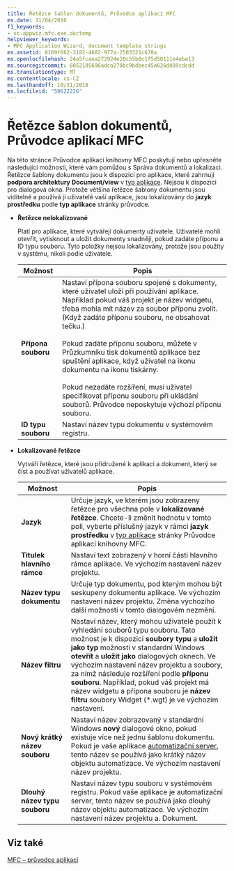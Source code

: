 ```yaml
---
title: Řetězce šablon dokumentů, Průvodce aplikací MFC
ms.date: 11/04/2016
f1_keywords:
- vc.appwiz.mfc.exe.doctemp
helpviewer_keywords:
- MFC Application Wizard, document template strings
ms.assetid: 8109f662-3182-4682-977a-2503321c678a
ms.openlocfilehash: 24a5fcaea272924e20c55b8c1f5d58111e4eba13
ms.sourcegitcommit: 6052185696adca270bc9bdbec45a626dd89cdcdd
ms.translationtype: MT
ms.contentlocale: cs-CZ
ms.lasthandoff: 10/31/2018
ms.locfileid: "50622226"
---
```

# <a name="document-template-strings-mfc-application-wizard"></a>Řetězce šablon dokumentů, Průvodce aplikací MFC

Na této stránce Průvodce aplikací knihovny MFC poskytují nebo upřesněte následující možnosti, které vám pomůžou s Správa dokumentů a lokalizaci. Řetězce šablony dokumentu jsou k dispozici pro aplikace, které zahrnují **podpora architektury Document/view** v [typ aplikace](../../mfc/reference/application-type-mfc-application-wizard.md). Nejsou k dispozici pro dialogová okna. Protože většina řetězce šablony dokumentu jsou viditelné a používá ji uživatelé vaší aplikace, jsou lokalizovány do **jazyk prostředku** podle **typ aplikace** stránky průvodce.

- **Řetězce nelokalizované**

   Platí pro aplikace, které vytvářejí dokumenty uživatele. Uživatelé mohli otevřít, vytisknout a uložit dokumenty snadněji, pokud zadáte příponu a ID typu souboru. Tyto položky nejsou lokalizovány, protože jsou použity v systému, nikoli podle uživatele.

   |Možnost|Popis|
   |------------|-----------------|
   |**Přípona souboru**|Nastaví přípona souboru spojené s dokumenty, které uživatel uloží při používání aplikace. Například pokud váš projekt je název widgetu, třeba mohla mít název za soubor příponu zvolit. (Když zadáte příponu souboru, ne obsahovat tečku.)<br /><br /> Pokud zadáte příponu souboru, můžete v Průzkumníku tisk dokumentů aplikace bez spuštění aplikace, když uživatel na ikonu dokumentu na ikonu tiskárny.<br /><br /> Pokud nezadáte rozšíření, musí uživatel specifikovat příponu souboru při ukládání souborů. Průvodce neposkytuje výchozí příponu souboru.|
   |**ID typu souboru**|Nastaví název typu dokumentu v systémovém registru.|

- **Lokalizované řetězce**

   Vytváří řetězce, které jsou přidružené k aplikaci a dokument, který se číst a používat uživatelů aplikace.

   |Možnost|Popis|
   |------------|-----------------|
   |**Jazyk**|Určuje jazyk, ve kterém jsou zobrazeny řetězce pro všechna pole v **lokalizované řetězce**. Chcete-li změnit hodnotu v tomto poli, vyberte příslušný jazyk v rámci **jazyk prostředku** v [typ aplikace](../../mfc/reference/application-type-mfc-application-wizard.md) stránky Průvodce aplikací knihovny MFC.|
   |**Titulek hlavního rámce**|Nastaví text zobrazený v horní části hlavního rámce aplikace. Ve výchozím nastavení název projektu.|
   |**Název typu dokumentu**|Určuje typ dokumentu, pod kterým mohou být seskupeny dokumentu aplikace. Ve výchozím nastavení název projektu. Změna výchozího další možnosti v tomto dialogovém nezmění.|
   |**Název filtru**|Nastaví název, který mohou uživatelé použít k vyhledání souborů typu souboru. Tato možnost je k dispozici **soubory typu** a **uložit jako typ** možnosti v standardní Windows **otevřít** a **uložit jako** dialogových oknech. Ve výchozím nastavení název projektu a soubory, za nímž následuje rozšíření podle **příponu souboru**. Například, pokud váš projekt má název widgetu a přípona souboru je **název filtru** soubory Widget (*.wgt) je ve výchozím nastavení.|
   |**Nový krátký název souboru**|Nastaví název zobrazovaný v standardní Windows **nový** dialogové okno, pokud existuje více než jednu šablonu dokumentu. Pokud je vaše aplikace [automatizační server](../../mfc/automation-servers.md), tento název se používá jako krátký název objektu automatizace. Ve výchozím nastavení název projektu.|
   |**Dlouhý název typu souboru**|Nastaví název typu souboru v systémovém registru. Pokud vaše aplikace je automatizační server, tento název se používá jako dlouhý název objektu automatizace. Ve výchozím nastavení název projektu a. Dokument.|

## <a name="see-also"></a>Viz také

[MFC – průvodce aplikací](../../mfc/reference/mfc-application-wizard.md)

